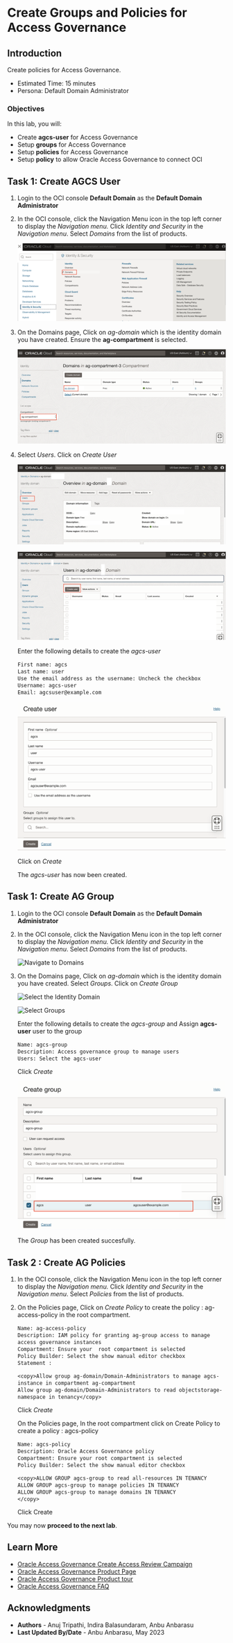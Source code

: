 # Create Groups and Policies for Access Governance

## Introduction

Create policies for Access Governance. 

* Estimated Time: 15 minutes
* Persona: Default Domain Administrator


### Objectives

In this lab, you will:
* Create **agcs-user** for Access Governance 
* Setup **groups** for Access Governance 
* Setup **policies** for Access Governance 
* Setup **policy** to allow Oracle Access Governance to connect OCI

## Task 1: Create AGCS User

1. Login to the OCI console **Default Domain** as the **Default Domain Administrator** 

1. In the OCI console, click the Navigation Menu icon in the top left corner to display the *Navigation menu.* Click *Identity and Security* in the *Navigation menu*. Select *Domains* from the list of products.

    ![Navigate to Domains](images/navigate-domains.png)

2. On the Domains page, Click on *ag-domain* which is the identity domain you have created. Ensure the **ag-compartment** is selected. 

    ![Navigate to Domains](images/navigate-ag-domain.png)

3. Select *Users*. Click on *Create User*

    ![Create User](images/users-agdomain.png)

    ![Create User](images/createuser-agdomain.png)

    Enter the following details to create the *agcs-user* 

    ```
    First name: agcs
    Last name: user
    Use the email address as the username: Uncheck the checkbox 
    Username: agcs-user
    Email: agcsuser@example.com
    ```
    ![Create User](images/createuser-tab.png)

    Click on *Create*

    The *agcs-user* has now been created. 

## Task 1: Create AG Group 

1. Login to the OCI console **Default Domain** as the **Default Domain Administrator** 

2. In the OCI console, click the Navigation Menu icon in the top left corner to display the *Navigation menu.* Click *Identity and Security* in the *Navigation menu*. Select *Domains* from the list of products.

    ![Navigate to Domains](images/navigate-select-domain.png)

3. On the Domains page, Click on *ag-domain* which is the identity domain you have created. Select *Groups*. Click on *Create Group*

    ![Select the Identity Domain](images/select-identity-domain.png)

    ![Select Groups](images/select-groups.png)

    Enter the following details to create the *agcs-group* and Assign **agcs-user** user to the group
    ```
    Name: agcs-group
    Description: Access governance group to manage users 
    Users: Select the agcs-user 
    ```
    Click *Create*

    ![Create AG Group](images/creategroup-tab.png)

    The *Group* has been created succesfully. 


## Task 2 : Create AG Policies 


1. In the OCI console, click the Navigation Menu icon in the top left corner to display the *Navigation menu.* Click *Identity and Security* in the *Navigation menu*. Select *Policies* from the list of products.

2. On the Policies page, Click on *Create Policy* to create the policy : ag-access-policy in the root compartment. 


    ```
    Name: ag-access-policy
    Description: IAM policy for granting ag-group access to manage access governance instances
    Compartment: Ensure your  root compartment is selected
    Policy Builder: Select the show manual editor checkbox
    Statement :
    ```
     ```
    <copy>Allow group ag-domain/Domain-Administrators to manage agcs-instance in compartment ag-compartment
    Allow group ag-domain/Domain-Administrators to read objectstorage-namespace in tenancy</copy>
      ```  

    Click *Create*


    On the Policies page, In the root compartment click on Create Policy to create a policy : agcs-policy

    ```
    Name: agcs-policy
    Description: Oracle Access Governance policy 
    Compartment: Ensure your root compartment is selected
    Policy Builder: Select the show manual editor checkbox
    ```
    ```
    <copy>ALLOW GROUP agcs-group to read all-resources IN TENANCY
    ALLOW GROUP agcs-group to manage policies IN TENANCY
    ALLOW GROUP agcs-group to manage domains IN TENANCY
    </copy>
    ```
 
    Click Create

  You may now **proceed to the next lab**. 

## Learn More

* [Oracle Access Governance Create Access Review Campaign](https://docs.oracle.com/en/cloud/paas/access-governance/pdapg/index.html)
* [Oracle Access Governance Product Page](https://www.oracle.com/security/cloud-security/access-governance/)
* [Oracle Access Governance Product tour](https://www.oracle.com/webfolder/s/quicktours/paas/pt-sec-access-governance/index.html)
* [Oracle Access Governance FAQ](https://www.oracle.com/security/cloud-security/access-governance/faq/)

## Acknowledgments
* **Authors** - Anuj Tripathi, Indira Balasundaram, Anbu Anbarasu 
* **Last Updated By/Date** - Anbu Anbarasu, May 2023
